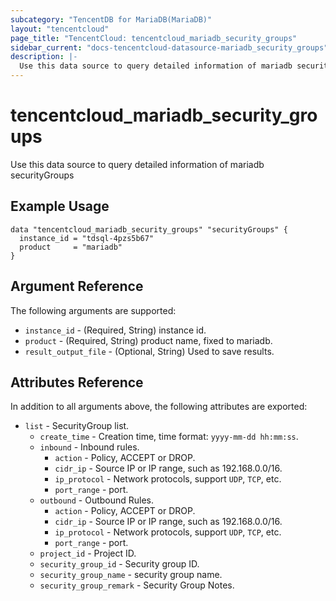 ```yaml
---
subcategory: "TencentDB for MariaDB(MariaDB)"
layout: "tencentcloud"
page_title: "TencentCloud: tencentcloud_mariadb_security_groups"
sidebar_current: "docs-tencentcloud-datasource-mariadb_security_groups"
description: |-
  Use this data source to query detailed information of mariadb securityGroups
---
```


# tencentcloud_mariadb_security_groups

Use this data source to query detailed information of mariadb securityGroups

## Example Usage

```hcl
data "tencentcloud_mariadb_security_groups" "securityGroups" {
  instance_id = "tdsql-4pzs5b67"
  product     = "mariadb"
}
```

## Argument Reference

The following arguments are supported:

* `instance_id` - (Required, String) instance id.
* `product` - (Required, String) product name, fixed to mariadb.
* `result_output_file` - (Optional, String) Used to save results.

## Attributes Reference

In addition to all arguments above, the following attributes are exported:

* `list` - SecurityGroup list.
  * `create_time` - Creation time, time format: `yyyy-mm-dd hh:mm:ss`.
  * `inbound` - Inbound rules.
    * `action` - Policy, ACCEPT or DROP.
    * `cidr_ip` - Source IP or IP range, such as 192.168.0.0/16.
    * `ip_protocol` - Network protocols, support `UDP`, `TCP`, etc.
    * `port_range` - port.
  * `outbound` - Outbound Rules.
    * `action` - Policy, ACCEPT or DROP.
    * `cidr_ip` - Source IP or IP range, such as 192.168.0.0/16.
    * `ip_protocol` - Network protocols, support `UDP`, `TCP`, etc.
    * `port_range` - port.
  * `project_id` - Project ID.
  * `security_group_id` - Security group ID.
  * `security_group_name` - security group name.
  * `security_group_remark` - Security Group Notes.


